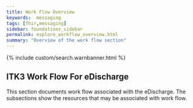```yaml
---
title: Work Flow Overview
keywords:  messaging
tags: [fhir,messaging]
sidebar: foundations_sidebar
permalink: explore_workflow_overview.html
summary: "Overview of the work flow section"
---
```


{% include custom/search.warnbanner.html %}



## ITK3 Work Flow For eDischarge ##

This section documents work flow associated with the eDischarge. The subsections show the resources that may be associated with work flow.
 








